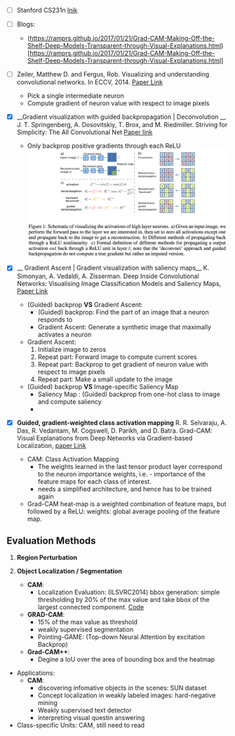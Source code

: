 
- [ ] Stanford CS231n [lnik](http://cs231n.stanford.edu/slides/2017/cs231n_2017_lecture12.pdf)
- [ ] Blogs:
    - (https://ramprs.github.io/2017/01/21/Grad-CAM-Making-Off-the-Shelf-Deep-Models-Transparent-through-Visual-Explanations.html)[https://ramprs.github.io/2017/01/21/Grad-CAM-Making-Off-the-Shelf-Deep-Models-Transparent-through-Visual-Explanations.html]

- [ ] Zeiler, Matthew D. and Fergus, Rob. Visualizing and understanding convolutional networks. In ECCV, 2014. 
    [Paper Link](https://cs.nyu.edu/~fergus/papers/zeilerECCV2014.pdf)
  * Pick a single intermediate neuron
  * Compute gradient of neuron value with respect to image pixels

- [x] __Gradient visualization with guided backpropagation | Deconvolution __ 
    J. T. Springenberg, A. Dosovitskiy, T. Brox, and M. Riedmiller. Striving for Simplicity: The All Convolutional Net
    [Paper link](https://arxiv.org/abs/1412.6806)
    * Only backprop positive gradients through each ReLU
    ![Explanation](imgs/guided-grad.png)
- [x] __ Gradient Ascent | Gradient visualization with saliency maps__
    K. Simonyan, A. Vedaldi, A. Zisserman. Deep Inside Convolutional Networks: Visualising Image Classification Models and Saliency Maps,
   [Paper Link](https://arxiv.org/abs/1312.6034)
  - (Guided) backprop __VS__ Gradient Ascent:
    - (Guided) backprop: Find the part of an image that a neuron responds to
    - Gradient Ascent: Generate a synthetic image that maximally activates a neuron
  - Gradient Ascent:
    1. Initialize image to zeros
    2. Repeat part: Forward image to compute current scores
    3. Repeat part: Backprop to get gradient of neuron value with respect to image pixels
    4. Repeat part: Make a small update to the image
  - (Guided) backprop __VS__ Image-specific Saliency Map
    -  Saliency Map : (Guided) backprop from one-hot class to image and compute saliency
    - 
- [x] __Guided, gradient-weighted class activation mapping__
    R. R. Selvaraju, A. Das, R. Vedantam, M. Cogswell, D. Parikh, and D. Batra. Grad-CAM: Visual Explanations from Deep Networks via Gradient-based Localization, 
   [paper Link](https://arxiv.org/abs/1610.02391)
     - CAM: Class Activation Mapping
        - The weights learned in the last tensor product layer correspond to the neuron importance weights, i.e. - importance of the feature maps for each class of interest.
        - needs a simplified architecture, and hence has to be trained again
     - Grad-CAM heat-map is a weighted combination of feature maps, but followed by a ReLU: weights: global average pooling of the feature map.
     
     
     
## Evaluation Methods

1. __Region Perturbation__

2. __Object Localization / Segmentation__
    - __CAM__: 
        - Localization Evaluation: (ILSVRC2014) bbox generation: simple thresholding by 20% of the max value and take bbox of the largest connected component. [Code](https://github.com/metalbubble/CAM/blob/master/ILSVRC_evaluate_bbox.m)
    - __GRAD-CAM__:
        - 15% of the max value as threshold
        - weakly supervised segmentation
        - Pointing-GAME: (Top-down Neural Attention by excitation Backprop)
    - __Grad-CAM++__:
        - Degine a IoU over the area of bounding box and the heatmap 
        
- Applications:
    - __CAM__:
         - discovering infomative objects in the scenes: SUN dataset
         - Concept localization in weakly labeled images: hard-negative mining
         - Weakly supervised text detector
         - interpreting visual questin answering
- Class-specific Units: CAM, still need to read
    